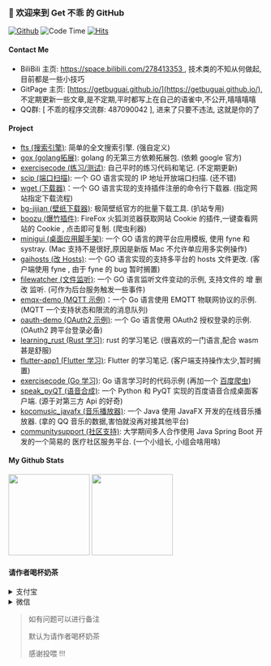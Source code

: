 ### 👋 欢迎来到 Get 不乖 的 GitHub

[![Github](https://img.shields.io/github/followers/getbuguai?label=Follow&style=plastic)](https://github.com/getbuguai)
![Code Time](https://img.shields.io/endpoint?style=flat-square&url=https://codetime-api.datreks.com/badge/65?logoColor=white%26project=%26recentMS=0%26showProject=true)
[![Hits](https://hits.seeyoufarm.com/api/count/incr/badge.svg?url=https%3A%2F%2Fgithub.com%2Fgetbuguai&count_bg=%2379C83D&title_bg=%23555555&icon=&icon_color=%23E7E7E7&title=views&edge_flat=false)](https://hits.seeyoufarm.com)

#### Contact Me 

- BiliBili 主页: [https://space.bilibili.com/278413353 ](https://space.bilibili.com/278413353), 技术类的不知从何做起,目前都是一些小技巧
- GitPage 主页: [https://getbuguai.github.io/](https://getbuguai.github.io/), 不定期更新一些文章,是不定期,平时都写上在自己的语雀中,不公开,嘻嘻嘻嘻
- QQ群: [ 不乖的程序交流群: 487090042 ], 进来了只要不违法, 这就是你的了

#### Project

* [fts (搜索引擎)](https://github.com/getbuguai/fts): 简单的全文搜索引擎. (强自定义)
* [gox (golang拓展)](https://github.com/getbuguai/gox): golang 的无第三方依赖拓展包. (依赖 google 官方)
* [exercisecode (练习/测试)](https://github.com/getbuguai/exercisecode): 自己平时的练习代码和笔记. (不定期更新)
* [scip (端口扫描)](https://github.com/getbuguai/scip): 一个 GO 语言实现的 IP 地址开放端口扫描. (还不错)
* [wget (下载器)](https://github.com/getbuguai/wget)：一个 GO 语言实现的支持插件注册的命令行下载器. (指定网站指定下载流程)
* [bg-jijian (壁纸下载器)](https://github.com/getbuguai/bg-jijian): 极简壁纸官方的批量下载工具. (扒站专用)
* [boozu (爆竹插件)](https://github.com/getbuguai/boozu): FireFox 火狐浏览器获取网站 Cookie 的插件,一键查看网站的 Cookie , 点击即可复制. (爬虫利器)
* [minigui (桌面应用脚手架)](https://github.com/getbuguai/minigui): 一个 GO 语言的跨平台应用模板, 使用 fyne 和 systray. (Mac 支持不是很好,原因是新版 Mac 不允许单应用多实例操作)
* [gaihosts (改 Hosts)](https://github.com/getbuguai/gaihosts): 一个 GO 语言实现的支持多平台的 hosts 文件更改. (客户端使用 fyne , 由于 fyne 的 bug 暂时搁置)
* [filewatcher (文件监听)](https://github.com/getbuguai/filewatcher): 一个 GO 语言监听文件变动的示例, 支持文件的 增 删 改 监听. (可作为后台服务触发一些事件) 
* [emqx-demo (MQTT 示例)](https://https://github.com/getbuguai/emqx-demo)：一个 Go 语言使用 EMQTT 物联网协议的示例. (MQTT 一个支持状态和限流的消息队列) 
* [oauth-demo (OAuth2 示例)](https://github.com/getbuguai/oauth-demo): 一个 Go 语言使用 OAuth2 授权登录的示例. (OAuth2 跨平台登录必备) 
* [learning_rust (Rust 学习)](https://github.com/getbuguai/learning_rust): rust 的学习笔记. (很喜欢的一门语言,配合 wasm 甚是舒服)
* [flutter-app1 (Flutter 学习)](https://github.com/getbuguai/flutter-app1): Flutter 的学习笔记. (客户端支持操作太少,暂时搁置)
* [exercisecode (Go 学习)](https://github.com/getbuguai/exercisecode): Go 语言学习时的代码示例 (再加一个 [百度爬虫](https://github.com/getbuguai/baiduspider))
* [speak_pyQT (语音合成)](https://github.com/getbuguai/speak_pyQT): 一个 Python 和 PyQT 实现的百度语音合成桌面客户端. (源于对第三方 Api 的好奇)
* [kocomusic_javafx (音乐播放器)](https://github.com/getbuguai/kocomusic_javafx): 一个 Java 使用 JavaFX 开发的在线音乐播放器. (拿的 QQ 音乐的数据,害怕就没再对接其他平台)
* [communitysupport (社区支持)](https://github.com/getbuguai/communitysupport): 大学期间多人合作使用 Java Spring Boot 开发的一个简易的 医疗社区服务平台. (一个小组长, 小组会啥用啥)



#### My Github Stats

<div>
<img height="160px" src="https://github-readme-stats.vercel.app/api?username=getbuguai&count_private=true&show_icons=true&hide=issues&layout=compact&hide_border=true" />
<img height="160px" src="https://github-readme-stats.vercel.app/api/top-langs/?username=getbuguai&layout=compact&hide_border=true&hide=javascript,html,css,python,scss" />
</div>

#### 请作者喝杯奶茶

<details>
    <summary>支付宝</summary>
   <img src="https://cdn.jsdelivr.net/gh/getbuguai/getbuguai/zhifubao.jpg"
     alt="支付宝收款">
    加载失败访问: https://cdn.jsdelivr.net/gh/getbuguai/getbuguai/zhifubao.jpg
</details>

<details>
    <summary>微信</summary>
     <img class="fit-picture"
     src="https://cdn.jsdelivr.net/gh/getbuguai/getbuguai/weixin.png"
     alt="微信收款">
     加载失败访问: https://cdn.jsdelivr.net/gh/getbuguai/getbuguai/weixin.png
</details>

> 如有问题可以进行备注
>
> 默认为请作者喝杯奶茶
>
> 感谢投喂 !!! 

<!--
**** is a ✨ _special_ ✨ repository because its `README.md` (this file) appears on your GitHub profile.
![](https://cdn.jsdelivr.net/gh/getbuguai/flutter-app1/assets/img/git.jpg)
Here are some ideas to get you started:

- 🔭 I’m currently working on ...
- 🌱 I’m currently learning ...
- 👯 I’m looking to collaborate on ...
- 🤔 I’m looking for help with ...
- 💬 Ask me about ...
- 📫 How to reach me: ...
- 😄 Pronouns: ...
- ⚡ Fun fact: ...

#### 赞助
<details>
    <summary>支付宝</summary>
   <img src="https://cdn.jsdelivr.net/gh/getbuguai/getbuguai/zhifubao.jpg"
     alt="支付宝收款">
</details>
<details>
    <summary>微信</summary>
     <img class="fit-picture"
     src="https://cdn.jsdelivr.net/gh/getbuguai/getbuguai/weixin.png"
     alt="微信收款">
</details>
> 如有问题可以进行备注
> 默认为请作者喝杯奶茶
> 感谢投喂 !!! 
-->


